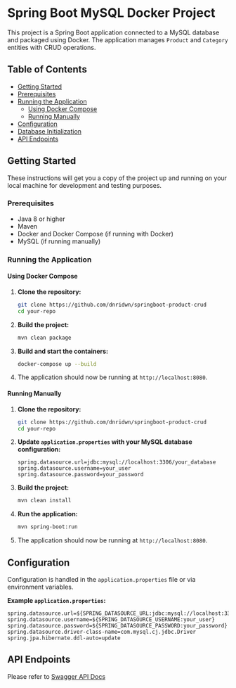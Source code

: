 # Spring Boot MySQL Docker Project

This project is a Spring Boot application connected to a MySQL database and packaged using Docker. The application manages `Product` and `Category` entities with CRUD operations.

## Table of Contents

- [Getting Started](#getting-started)
- [Prerequisites](#prerequisites)
- [Running the Application](#running-the-application)
    - [Using Docker Compose](#using-docker-compose)
    - [Running Manually](#running-manually)
- [Configuration](#configuration)
- [Database Initialization](#database-initialization)
- [API Endpoints](#api-endpoints)

## Getting Started

These instructions will get you a copy of the project up and running on your local machine for development and testing purposes.

### Prerequisites

- Java 8 or higher
- Maven
- Docker and Docker Compose (if running with Docker)
- MySQL (if running manually)

### Running the Application

#### Using Docker Compose

1. **Clone the repository:**
    ```sh
    git clone https://github.com/dnridwn/springboot-product-crud
    cd your-repo
    ```

2. **Build the project:**
    ```sh
    mvn clean package
    ```

3. **Build and start the containers:**
    ```sh
    docker-compose up --build
    ```

4. The application should now be running at `http://localhost:8080`.

#### Running Manually

1. **Clone the repository:**
    ```sh
    git clone https://github.com/dnridwn/springboot-product-crud
    cd your-repo
    ```

2. **Update `application.properties` with your MySQL database configuration:**
    ```properties
    spring.datasource.url=jdbc:mysql://localhost:3306/your_database
    spring.datasource.username=your_user
    spring.datasource.password=your_password
    ```

3. **Build the project:**
    ```sh
    mvn clean install
    ```

4. **Run the application:**
    ```sh
    mvn spring-boot:run
    ```

5. The application should now be running at `http://localhost:8080`.

## Configuration

Configuration is handled in the `application.properties` file or via environment variables.

**Example `application.properties`:**
```properties
spring.datasource.url=${SPRING_DATASOURCE_URL:jdbc:mysql://localhost:3306/your_database}
spring.datasource.username=${SPRING_DATASOURCE_USERNAME:your_user}
spring.datasource.password=${SPRING_DATASOURCE_PASSWORD:your_password}
spring.datasource.driver-class-name=com.mysql.cj.jdbc.Driver
spring.jpa.hibernate.ddl-auto=update
```

## API Endpoints

Please refer to [Swagger API Docs](./api-docs.yml)